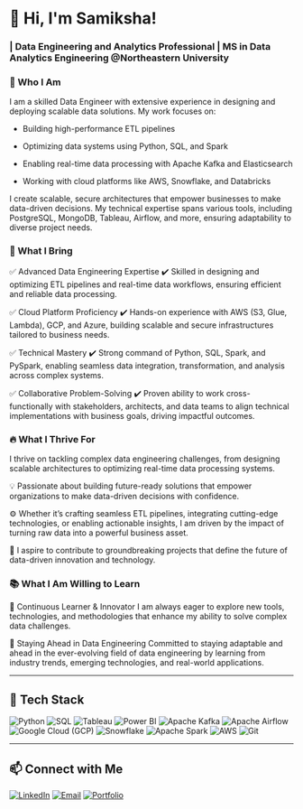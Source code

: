 # 👋 Hi, I'm Samiksha!  
### | Data Engineering and Analytics Professional | MS in Data Analytics Engineering @Northeastern University

### 🔭 Who I Am

I am a skilled Data Engineer with extensive experience in designing and deploying scalable data solutions. My work focuses on:

- Building high-performance ETL pipelines

- Optimizing data systems using Python, SQL, and Spark

- Enabling real-time data processing with Apache Kafka and Elasticsearch

- Working with cloud platforms like AWS, Snowflake, and Databricks

I create scalable, secure architectures that empower businesses to make data-driven decisions. My technical expertise spans various tools, including PostgreSQL, MongoDB, Tableau, Airflow, and more, ensuring adaptability to diverse project needs.

### 🚀 What I Bring

  ✅ Advanced Data Engineering Expertise
  ✔️ Skilled in designing and optimizing ETL pipelines and real-time data workflows, ensuring efficient and reliable data processing.
  
  ✅ Cloud Platform Proficiency
  ✔️ Hands-on experience with AWS (S3, Glue, Lambda), GCP, and Azure, building scalable and secure infrastructures tailored to business needs.
  
  ✅ Technical Mastery
  ✔️ Strong command of Python, SQL, Spark, and PySpark, enabling seamless data integration, transformation, and analysis across complex systems.
  
  ✅ Collaborative Problem-Solving
  ✔️ Proven ability to work cross-functionally with stakeholders, architects, and data teams to align technical implementations with business goals, driving impactful outcomes.

### 🔥 What I Thrive For

I thrive on tackling complex data engineering challenges, from designing scalable architectures to optimizing real-time data processing systems.

  💡 Passionate about building future-ready solutions that empower organizations to make data-driven decisions with confidence.
  
  ⚙️ Whether it’s crafting seamless ETL pipelines, integrating cutting-edge technologies, or enabling actionable insights, I am driven by the impact of turning raw data into a powerful business asset.
  
  🚀 I aspire to contribute to groundbreaking projects that define the future of data-driven innovation and technology.

### 📚 What I Am Willing to Learn

  📌 Continuous Learner & Innovator
  I am always eager to explore new tools, technologies, and methodologies that enhance my ability to solve complex data challenges.
  
  📌 Staying Ahead in Data Engineering
  Committed to staying adaptable and ahead in the ever-evolving field of data engineering by learning from industry trends, emerging technologies, and real-world applications.
  
---

## 🚀 Tech Stack  
![Python](https://img.shields.io/badge/Python-3776AB?style=for-the-badge&logo=python&logoColor=white)  ![SQL](https://img.shields.io/badge/SQL-4479A1?style=for-the-badge&logo=postgresql&logoColor=white) ![Tableau](https://img.shields.io/badge/Tableau-E97627?style=for-the-badge&logo=tableau&logoColor=white) ![Power BI](https://img.shields.io/badge/Power%20BI-F2C811?style=for-the-badge&logo=power-bi&logoColor=black)  ![Apache Kafka](https://img.shields.io/badge/Apache%20Kafka-231F20?style=for-the-badge&logo=apache-kafka&logoColor=white)  ![Apache Airflow](https://img.shields.io/badge/Apache%20Airflow-017CEE?style=for-the-badge&logo=apache-airflow&logoColor=white)  ![Google Cloud (GCP)](https://img.shields.io/badge/GCP-4285F4?style=for-the-badge&logo=google-cloud&logoColor=white)  ![Snowflake](https://img.shields.io/badge/Snowflake-29B5E8?style=for-the-badge&logo=snowflake&logoColor=white)  ![Apache Spark](https://img.shields.io/badge/Apache%20Spark-E25A1C?style=for-the-badge&logo=apachespark&logoColor=white)  ![AWS](https://img.shields.io/badge/AWS-FF9900?style=for-the-badge&logo=amazon-aws&logoColor=white)  ![Git](https://img.shields.io/badge/Git-F05032?style=for-the-badge&logo=git&logoColor=white)  

---

## 📫 Connect with Me  
[![LinkedIn](https://img.shields.io/badge/LinkedIn-0077B5?style=for-the-badge&logo=linkedin&logoColor=white)]([https://linkedin.com/in/yourprofile](https://www.linkedin.com/in/samikshabaraskar/))  [![Email](https://img.shields.io/badge/Email-D14836?style=for-the-badge&logo=gmail&logoColor=white)](mailto:baraskar.s@northeastern.edu)  [![Portfolio](https://img.shields.io/badge/Portfolio-000000?style=for-the-badge&logo=web&logoColor=white)]([https://yourportfolio.com](https://my-portfolio-data-engine-4meery7.gamma.site/))  



<!--
**Samiksha2799/Samiksha2799** is a ✨ _special_ ✨ repository because its `README.md` (this file) appears on your GitHub profile.

Here are some ideas to get you started:

- 🔭 I’m currently working on ...
- 🌱 I’m currently learning ...
- 👯 I’m looking to collaborate on ...
- 🤔 I’m looking for help with ...
- 💬 Ask me about ...
- 📫 How to reach me: ...
- 😄 Pronouns: ...
- ⚡ Fun fact: ...
-->
